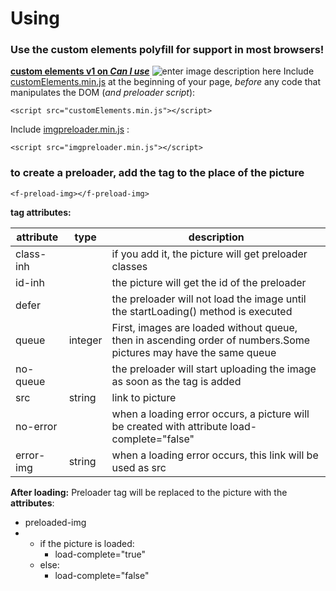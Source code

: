 
# Using
### Use the custom elements polyfill for support in most browsers!

**[custom elements v1 on *Can I use*](https://caniuse.com/#feat=custom-elementsv1)**
![enter image description here](https://i.imgur.com/sYnOc5I.png)
Include  [customElements.min.js](https://github.com/MiloLug/js-img-preloader/blob/master/customElements.min.js "customElements.min.js")  at the beginning of your page,  _before_ any code that manipulates the DOM (*and preloader script*):

	<script src="customElements.min.js"></script>
Include [imgpreloader.min.js](https://github.com/MiloLug/js-img-preloader/blob/master/imgpreloader.min.js "imgpreloader.min.js") :
		
	<script src="imgpreloader.min.js"></script>
 ### to create a preloader, add the tag to the place of the picture

	<f-preload-img></f-preload-img>

**tag attributes:**
	
|attribute|type|description|
|--|--|--|
|class-inh|| if you add it, the picture will get preloader classes |
|id-inh|| the picture will get the id of the preloader |
|defer|| the preloader will not load the image until the startLoading() method is executed |
|queue |integer| First, images are loaded without queue, then in ascending order of numbers.Some pictures may have the same queue |
|no-queue || the preloader will start uploading the image as soon as the tag is added|
|src|string|link to picture|
|no-error||when a loading error occurs, a picture will be created with attribute load-complete="false"|
|error-img|string|when a loading error occurs, this link will be used as src|


**After loading:** 
Preloader tag will be replaced to the picture with the **attributes**:

 - preloaded-img
 - 
   - if the picture is loaded: 		
     - load-complete="true" 	
   - else:
     - load-complete="false"
